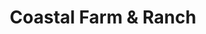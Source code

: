 ---
title: "Coastal Farm & Ranch"
url: /oregon-city/coastal-farm-und-ranch/
shop: Landwirtschaftlich
---